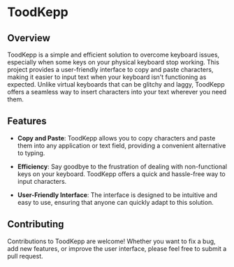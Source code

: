 # ToodKepp

## Overview

ToodKepp is a simple and efficient solution to overcome keyboard issues, especially when some keys on your physical keyboard stop working. This project provides a user-friendly interface to copy and paste characters, making it easier to input text when your keyboard isn't functioning as expected. Unlike virtual keyboards that can be glitchy and laggy, ToodKepp offers a seamless way to insert characters into your text wherever you need them.

## Features

- **Copy and Paste**: ToodKepp allows you to copy characters and paste them into any application or text field, providing a convenient alternative to typing.

- **Efficiency**: Say goodbye to the frustration of dealing with non-functional keys on your keyboard. ToodKepp offers a quick and hassle-free way to input characters.

- **User-Friendly Interface**: The interface is designed to be intuitive and easy to use, ensuring that anyone can quickly adapt to this solution.

## Contributing

Contributions to ToodKepp are welcome! Whether you want to fix a bug, add new features, or improve the user interface, please feel free to submit a pull request.
